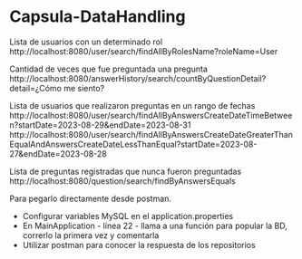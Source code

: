 # Capsula-DataHandling



Lista de usuarios con un determinado rol
http://localhost:8080/user/search/findAllByRolesName?roleName=User

Cantidad de veces que fue preguntada una pregunta
http://localhost:8080/answerHistory/search/countByQuestionDetail?detail=¿Cómo me siento?






Lista de usuarios que realizaron preguntas en un rango de fechas
http://localhost:8080/user/search/findAllByAnswersCreateDateTimeBetween?startDate=2023-08-29&endDate=2023-08-31
http://localhost:8080/user/search/findAllByAnswersCreateDateGreaterThanEqualAndAnswersCreateDateLessThanEqual?startDate=2023-08-27&endDate=2023-08-28



Lista de preguntas registradas que nunca fueron preguntadas
http://localhost:8080/question/search/findByAnswersEquals

Para pegarlo directamente desde postman.
  * Configurar variables MySQL en el application.properties
  * En MainApplication - línea 22 - llama a una función para popular la BD, correrlo la primera vez y comentarla
  * Utilizar postman para conocer la respuesta de los repositorios 
